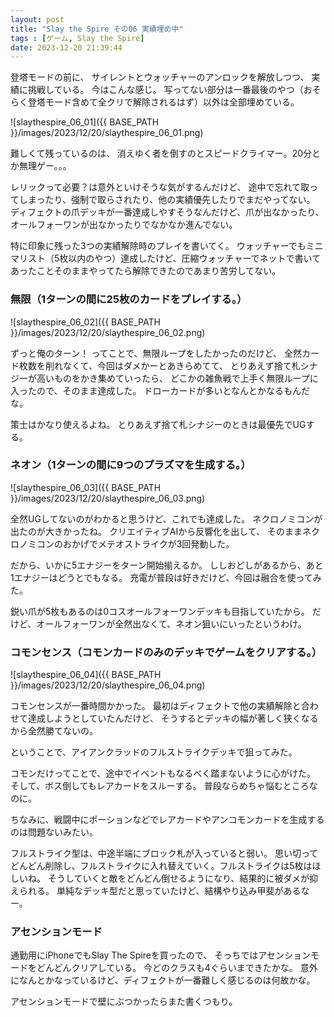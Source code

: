 ```yaml
---
layout: post
title: "Slay the Spire その06 実績埋め中"
tags : [ゲーム, Slay the Spire]
date: 2023-12-20 21:39:44
---
```


登塔モードの前に、
サイレントとウォッチャーのアンロックを解放しつつ、
実績に挑戦している。
今はこんな感じ。
写ってない部分は一番最後のやつ（おそらく登塔モード含めて全クリで解除されるはず）以外は全部埋めている。



![slaythespire_06_01]({{ BASE_PATH }}/images/2023/12/20/slaythespire_06_01.png)

難しくて残っているのは、
消えゆく者を倒すのとスピードクライマー。20分とか無理ゲー。。。

レリックって必要？は意外といけそうな気がするんだけど、
途中で忘れて取ってしまったり、強制で取らされたり、他の実績優先したりでまだやってない。
ディフェクトの爪デッキが一番達成しやすそうなんだけど、爪が出なかったり、オールフォーワンが出なかったりでなかなか進んでない。



特に印象に残った3つの実績解除時のプレイを書いてく。
ウォッチャーでもミニマリスト（5枚以内のやつ）達成したけど、圧縮ウォッチャーでネットで書いてあったことそのままやってたら解除できたのであまり苦労してない。


### 無限（1ターンの間に25枚のカードをプレイする。）


![slaythespire_06_02]({{ BASE_PATH }}/images/2023/12/20/slaythespire_06_02.png)


ずっと俺のターン！
ってことで、無限ループをしたかったのだけど、
全然カード枚数を削れなくて、今回はダメかーとあきらめてて、
とりあえず捨て札シナジーが高いものをかき集めていったら、
どこかの雑魚戦で上手く無限ループに入ったので、そのまま達成した。
ドローカードが多いとなんとかなるもんだな。

策士はかなり使えるよね。
とりあえず捨て札シナジーのときは最優先でUGする。




### ネオン（1ターンの間に9つのプラズマを生成する。）


![slaythespire_06_03]({{ BASE_PATH }}/images/2023/12/20/slaythespire_06_03.png)

全然UGしてないのがわかると思うけど、これでも達成した。
ネクロノミコンが出たのが大きかったね。
クリエイティブAIから反響化を出して、
そのままネクロノミコンのおかげでメテオストライクが3回発動した。

だから、いかに5エナジーをターン開始揃えるか。
ししおどしがあるから、あと1エナジーはどうとでもなる。
充電が普段は好きだけど、今回は融合を使ってみた。

鋭い爪が5枚もあるのは0コスオールフォーワンデッキも目指していたから。
だけど、オールフォーワンが全然出なくて、ネオン狙いにいったというわけ。





### コモンセンス（コモンカードのみのデッキでゲームをクリアする。）


![slaythespire_06_04]({{ BASE_PATH }}/images/2023/12/20/slaythespire_06_04.png)

コモンセンスが一番時間かかった。
最初はディフェクトで他の実績解除と合わせて達成しようとしていたんだけど、
そうするとデッキの幅が著しく狭くなるから全然勝てないの。

ということで、アイアンクラッドのフルストライクデッキで狙ってみた。

コモンだけってことで、途中でイベントもなるべく踏まないように心がけた。
そして、ボス倒してもレアカードをスルーする。
普段ならめちゃ悩むところなのに。

ちなみに、戦闘中にポーションなどでレアカードやアンコモンカードを生成するのは問題ないみたい。

フルストライク型は、中途半端にブロック札が入っていると弱い。
思い切ってどんどん削除し、フルストライクに入れ替えていく。フルストライクは5枚はほしいね。
そうしていくと敵をどんどん倒せるようになり、結果的に被ダメが抑えられる。
単純なデッキ型だと思っていたけど、結構やり込み甲斐があるなー。






### アセンションモード


通勤用にiPhoneでもSlay The Spireを買ったので、
そっちではアセンションモードをどんどんクリアしている。
今どのクラスも4ぐらいまできたかな。
意外になんとかなっているけど、ディフェクトが一番難しく感じるのは何故かな。

アセンションモードで壁にぶつかったらまた書くつもり。










